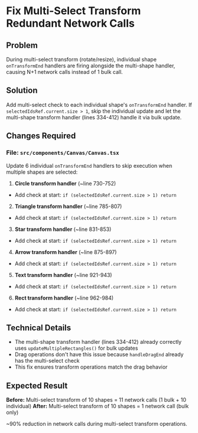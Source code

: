 <!-- 3eed9f52-5767-471d-94cd-c80b17577107 66fc26dd-9a32-4e5f-904f-7abca5f3c55d -->
# Fix Multi-Select Transform Redundant Network Calls

## Problem

During multi-select transform (rotate/resize), individual shape `onTransformEnd` handlers are firing alongside the multi-shape handler, causing N+1 network calls instead of 1 bulk call.

## Solution

Add multi-select check to each individual shape's `onTransformEnd` handler. If `selectedIdsRef.current.size > 1`, skip the individual update and let the multi-shape transform handler (lines 334-412) handle it via bulk update.

## Changes Required

### File: `src/components/Canvas/Canvas.tsx`

Update 6 individual `onTransformEnd` handlers to skip execution when multiple shapes are selected:

1. **Circle transform handler** (~line 730-752)

- Add check at start: `if (selectedIdsRef.current.size > 1) return`

2. **Triangle transform handler** (~line 785-807)

- Add check at start: `if (selectedIdsRef.current.size > 1) return`

3. **Star transform handler** (~line 831-853)

- Add check at start: `if (selectedIdsRef.current.size > 1) return`

4. **Arrow transform handler** (~line 875-897)

- Add check at start: `if (selectedIdsRef.current.size > 1) return`

5. **Text transform handler** (~line 921-943)

- Add check at start: `if (selectedIdsRef.current.size > 1) return`

6. **Rect transform handler** (~line 962-984)

- Add check at start: `if (selectedIdsRef.current.size > 1) return`

## Technical Details

- The multi-shape transform handler (lines 334-412) already correctly uses `updateMultipleRectangles()` for bulk updates
- Drag operations don't have this issue because `handleDragEnd` already has the multi-select check
- This fix ensures transform operations match the drag behavior

## Expected Result

**Before:** Multi-select transform of 10 shapes = 11 network calls (1 bulk + 10 individual)
**After:** Multi-select transform of 10 shapes = 1 network call (bulk only)

~90% reduction in network calls during multi-select transform operations.